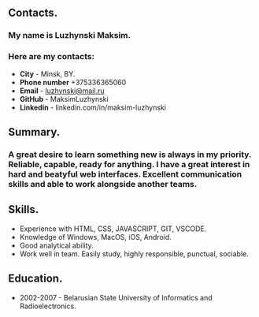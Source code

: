 
## **Contacts.**
### My name is **Luzhynski Maksim**.
### Here are my contacts:
* **City** - Minsk, BY.
* **Phone number** +375336365060
* **Email** - luzhynski@mail.ru
* **GitHub** - MaksimLuzhynski
* **Linkedin** - linkedin.com/in/maksim-luzhynski
## **Summary.**
### A great desire to learn something new is always in my priority.  Reliable, capable, ready for anything. I have a great interest in hard and beatyful web interfaces. Excellent communication skills and able to work alongside another teams.
## **Skills.**
- Experience with HTML, CSS, JAVASCRIPT, GIT, VSCODE.
- Knowledge of Windows, MacOS, iOS, Android.
- Good analytical ability. 
- Work well in team. Easily study, highly responsible, punctual, sociable.
## **Education.**
- 2002-2007 - Belarusian State University of Informatics and Radioelectronics.

